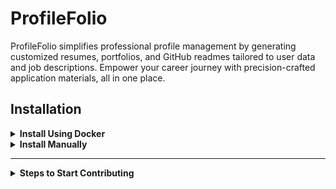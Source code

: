 # ProfileFolio

ProfileFolio simplifies professional profile management by generating customized resumes, portfolios, and GitHub readmes tailored to user data and job descriptions. Empower your career journey with precision-crafted application materials, all in one place.

## Installation

<details>
<summary><strong>Install Using Docker</strong></summary>

1.  Fork and Clone the Repository
2.  Run below commands to sping up docker container
    ```bash
    cd frontend && npm i
    ```
    ```bash
    docker-compose up --build
    ```
3.  Access the Application - Frontend: http://localhost:3000 - Backend: http://localhost:8080/api/user
</details>
<details>
<summary><strong>Install Manually</strong></summary>

- Open Mongodb atlas in localhost:27017
  Create `profileFolio` db and

1.  Add this sample data in collection `users`

```json
{
  "_id": { "$oid": "667b885950aa1b4215433ff4" },
  "basics": {
    "name": "Jane Smith",
    "label": "Software Engineer",
    "image": "https://janesmith.com/photo.jpg",
    "email": "jane.smith@gmail.com",
    "phone": "(123) 456-7890",
    "url": "https://janesmith.com",
    "summary": "Experienced software engineer with a passion for developing innovative programs.",
    "location": {
      "address": "123 Main St",
      "postalCode": "12345",
      "city": "Metropolis",
      "countryCode": "US",
      "region": "NY"
    },
    "profiles": [
      {
        "network": "LinkedIn",
        "username": "janesmith",
        "url": "https://linkedin.com/in/janesmith"
      },
      {
        "network": "GitHub",
        "username": "janesmith",
        "url": "https://github.com/janesmith"
      }
    ]
  },
  "work": [
    {
      "name": "TechCorp",
      "position": "Senior Developer",
      "url": "https://techcorp.com",
      "startDate": {
        "$date": "2018-05-01T00:00:00Z"
      },
      "endDate": null,
      "summary": "Developed and maintained various web applications.",
      "highlights": [
        "Led a team of developers to create a new e-commerce platform.",
        "Implemented a continuous integration and deployment pipeline."
      ]
    }
  ],
  "education": [
    {
      "institution": "State University",
      "url": "https://stateuniversity.edu",
      "area": "Computer Science",
      "studyType": "Bachelor",
      "startDate": {
        "$date": "2010-09-01T00:00:00Z"
      },
      "endDate": {
        "$date": "2014-06-01T00:00:00Z"
      },
      "score": "3.8",
      "courses": [
        "CS101 - Introduction to Computer Science",
        "CS202 - Data Structures",
        "CS303 - Algorithms"
      ]
    }
  ],
  "certificates": [
    {
      "name": "Certified Kubernetes Administrator",
      "date": { "$date": "2020-07-15T00:00:00Z" },
      "issuer": "CNCF",
      "url": "https://cncf.io/certified-kubernetes-administrator"
    }
  ],
  "skills": [
    {
      "name": "Web Development",
      "level": "Expert",
      "keywords": [
        { "$oid": "667b888850aa1b4215433ff8" },
        { "$oid": "667b888850aa1b4215433ff9" },
        { "$oid": "667b888850aa1b4215433ffa" }
      ]
    }
  ],
  "languages": [
    {
      "language": "English",
      "fluency": "Native"
    },
    {
      "language": "Spanish",
      "fluency": "Intermediate"
    }
  ],
  "interests": [
    {
      "name": "Traveling",
      "keywords": ["Backpacking", "Cultural Experiences"]
    }
  ],
  "projects": [
    {
      "name": "Personal Portfolio",
      "startDate": {
        "$date": "2020-01-01T00:00:00Z"
      },
      "endDate": {
        "$date": "2020-06-01T00:00:00Z"
      },
      "description": "Developed a personal portfolio website to showcase my projects and skills.",
      "highlights": [
        "Designed and implemented a responsive user interface.",
        "Integrated a blog section to share technical articles."
      ],
      "githubUrl": "https://github.com/janesmith/portfolio",
      "deployedUrl": "https://janesmith.com",
      "techStack": [
        { "$oid": "667b888850aa1b4215433ff8" },
        { "$oid": "667b888850aa1b4215433ff9" },
        { "$oid": "667b888850aa1b4215433ffa" }
      ]
    }
  ]
}
```

2. Add this sample data in collection `skills`

```json
[
  {
    "_id": {
      "$oid": "667b888850aa1b4215433ff8"
    },
    "name": "typescript"
  },
  {
    "_id": {
      "$oid": "667b888850aa1b4215433ff9"
    },
    "name": "javascript"
  },
  {
    "_id": {
      "$oid": "667b888850aa1b4215433ffa"
    },
    "name": "node"
  }
]
```

```bash
cp ./backend/.env.sample ./backend/.env
```

```bash
npm run installer
```

```bash
npm start
```

- Access the Application - Frontend: http://localhost:3000 - Backend: http://localhost:8080/api/user
</details>
<hr>
<details>
<summary><strong>Steps to Start Contributing</strong></summary>

To contribute to this project, follow these steps:

1. **Fork the Repository**:

   - Fork the repository from [profileFolio](https://github.com/krishnaacharyaa/profileFolio) to your GitHub account.

2. **Clone Your Fork**:

   - Clone your forked repository locally:

     ```sh
     git clone https://github.com/<your-username>/profileFolio.git
     ```

3. **Add Remote Repositories**:

   - Set up remotes for tracking changes from the original repository and pushing your changes:

     ```sh
     cd profileFolio
     git remote add upstream https://github.com/krishnaacharyaa/profileFolio.git
     git remote -v  # Verify remotes
     ```

   > Steps from 4th point, needs to followed with each new PR

4. **Stay Up-to-Date**:

- Before starting your work or submitting a pull request, sync your fork with the original repository:

  ```sh
   git pull upstream main
  ```

5. **Create a New Branch**:

   - Create a new branch for your work, naming it appropriately:

     ```sh
     # Switch to the main branch
     git switch main

     # Pull down any upstream changes
     git pull

     # Create a new branch to work on
     git switch --create bugfix/1234-name-of-the-issue
     ```

6. **Make Changes**:

   - Make your changes locally. Commit them using clear and concise messages.

7. **Push Changes and Open Pull Request**:

   - Push your branch to your forked repository:

     ```sh
     git push -u origin feature/1234-short-description
     ```

   - Open a pull request on the [profileFolio repository](https://github.com/krishnaacharyaa/profileFolio), following the template provided.

</details>
